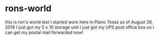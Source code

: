 # rons-world
this is ron's world test 
I started work here in Plano Texas as of August 26, 2019
I just got my 5 x 10 storage unit 
I just got my UPS post office box so i can get my postal mail forwarded now!
